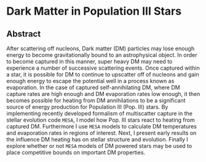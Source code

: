 # Dark Matter in Population III Stars
## Abstract
After scattering off nucleons, Dark matter (DM) particles may lose enough energy to become gravitationally bound to an astrophysical object.
In order to become captured in this manner, super heavy DM may need to experience a number of successive scattering events.
Once captured within a star, it is possible for DM to continue to upscatter off of nucleons and gain enough energy to escape the potential well in a process known as evaporation.
In the case of captured self-annihilating DM, where DM capture rates are high enough and DM evaporation rates low enough, it then becomes possible for heating from DM annihilations to be a significant source of energy production for Population III (Pop. III) stars. 
By implementing recently developed formalism of multiscatter capture in the stellar evolution code `MESA`, I model how Pop. III stars react to heating from captured DM.
Furthermore I use `MESA` models to calculate DM temperatures and evaporation rates in regions of interest.
Next, I present early results on the influence DM heating has on stellar structure and evolution.
Finally I explore whether or not `MESA` models of DM powered stars may be used to place competitive bounds on important DM properties.
